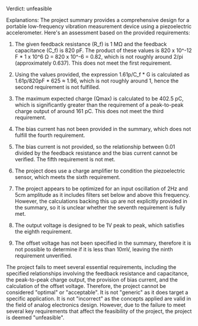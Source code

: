Verdict: unfeasible

Explanations: 
The project summary provides a comprehensive design for a portable low-frequency vibration measurement device using a piezoelectric accelerometer. Here's an assessment based on the provided requirements:

1. The given feedback resistance (R_f) is 1 MΩ and the feedback capacitance (C_f) is 820 pF. The product of these values is 820 x 10^-12 F * 1 x 10^6 Ω = 820 x 10^-6 = 0.82, which is not roughly around 2/pi (approximately 0.637). This does not meet the first requirement.

2. Using the values provided, the expression 1.61p/C_f * G is calculated as 1.61p/820pF * 625 ≈ 1.96, which is not roughly around 1, hence the second requirement is not fulfilled.

3. The maximum expected charge (Qmax) is calculated to be 402.5 pC, which is significantly greater than the requirement of a peak-to-peak charge output of around 161 pC. This does not meet the third requirement.

4. The bias current has not been provided in the summary, which does not fulfill the fourth requirement.

5. The bias current is not provided, so the relationship between 0.01 divided by the feedback resistance and the bias current cannot be verified. The fifth requirement is not met.

6. The project does use a charge amplifier to condition the piezoelectric sensor, which meets the sixth requirement.

7. The project appears to be optimized for an input oscillation of 2Hz and 5cm amplitude as it includes filters set below and above this frequency. However, the calculations backing this up are not explicitly provided in the summary, so it is unclear whether the seventh requirement is fully met.

8. The output voltage is designed to be 1V peak to peak, which satisfies the eighth requirement.

9. The offset voltage has not been specified in the summary, therefore it is not possible to determine if it is less than 10mV, leaving the ninth requirement unverified.

The project fails to meet several essential requirements, including the specified relationships involving the feedback resistance and capacitance, the peak-to-peak charge output, the provision of bias current, and the calculation of the offset voltage. Therefore, the project cannot be considered "optimal" or "acceptable". It is not "generic" as it does target a specific application. It is not "incorrect" as the concepts applied are valid in the field of analog electronics design. However, due to the failure to meet several key requirements that affect the feasibility of the project, the project is deemed "unfeasible".